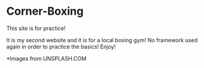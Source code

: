 # Corner-Boxing
This site is for practice!

It is my second website and it is for a local boxing gym!
No framework used again in order to practice the basics!
Enjoy!


*Images from UNSPLASH.COM
